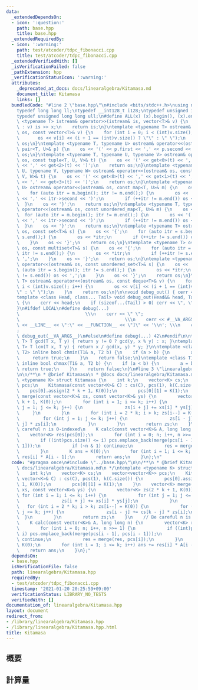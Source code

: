 ```yaml
---
data:
  _extendedDependsOn:
  - icon: ':question:'
    path: base.hpp
    title: base.hpp
  _extendedRequiredBy:
  - icon: ':warning:'
    path: test/atcoder/tdpc_fibonacci.cpp
    title: test/atcoder/tdpc_fibonacci.cpp
  _extendedVerifiedWith: []
  _isVerificationFailed: false
  _pathExtension: hpp
  _verificationStatusIcon: ':warning:'
  attributes:
    _deprecated_at_docs: docs/linearalgebra/Kitamasa.md
    document_title: Kitamasa
    links: []
  bundledCode: "#line 2 \"base.hpp\"\n#include <bits/stdc++.h>\nusing namespace std;\n\
    typedef long long ll;\ntypedef __int128_t i128;\ntypedef unsigned int uint;\n\
    typedef unsigned long long ull;\n#define ALL(x) (x).begin(), (x).end()\n\ntemplate\
    \ <typename T> istream& operator>>(istream& is, vector<T>& v) {\n    for (T& x\
    \ : v) is >> x;\n    return is;\n}\ntemplate <typename T> ostream& operator<<(ostream&\
    \ os, const vector<T>& v) {\n    for (int i = 0; i < (int)v.size(); i++) {\n \
    \       os << v[i] << (i + 1 == (int)v.size() ? \"\" : \" \");\n    }\n    return\
    \ os;\n}\ntemplate <typename T, typename U> ostream& operator<<(ostream& os, const\
    \ pair<T, U>& p) {\n    os << '(' << p.first << ',' << p.second << ')';\n    return\
    \ os;\n}\ntemplate <typename T, typename U, typename V> ostream& operator<<(ostream&\
    \ os, const tuple<T, U, V>& t) {\n    os << '(' << get<0>(t) << ',' << get<1>(t)\
    \ << ',' << get<2>(t) << ')';\n    return os;\n}\ntemplate <typename T, typename\
    \ U, typename V, typename W> ostream& operator<<(ostream& os, const tuple<T, U,\
    \ V, W>& t) {\n    os << '(' << get<0>(t) << ',' << get<1>(t) << ',' << get<2>(t)\
    \ << ',' << get<3>(t) << ')';\n    return os;\n}\ntemplate <typename T, typename\
    \ U> ostream& operator<<(ostream& os, const map<T, U>& m) {\n    os << '{';\n\
    \    for (auto itr = m.begin(); itr != m.end();) {\n        os << '(' << itr->first\
    \ << ',' << itr->second << ')';\n        if (++itr != m.end()) os << ',';\n  \
    \  }\n    os << '}';\n    return os;\n}\ntemplate <typename T, typename U> ostream&\
    \ operator<<(ostream& os, const unordered_map<T, U>& m) {\n    os << '{';\n  \
    \  for (auto itr = m.begin(); itr != m.end();) {\n        os << '(' << itr->first\
    \ << ',' << itr->second << ')';\n        if (++itr != m.end()) os << ',';\n  \
    \  }\n    os << '}';\n    return os;\n}\ntemplate <typename T> ostream& operator<<(ostream&\
    \ os, const set<T>& s) {\n    os << '{';\n    for (auto itr = s.begin(); itr !=\
    \ s.end();) {\n        os << *itr;\n        if (++itr != s.end()) os << ',';\n\
    \    }\n    os << '}';\n    return os;\n}\ntemplate <typename T> ostream& operator<<(ostream&\
    \ os, const multiset<T>& s) {\n    os << '{';\n    for (auto itr = s.begin();\
    \ itr != s.end();) {\n        os << *itr;\n        if (++itr != s.end()) os <<\
    \ ',';\n    }\n    os << '}';\n    return os;\n}\ntemplate <typename T> ostream&\
    \ operator<<(ostream& os, const unordered_set<T>& s) {\n    os << '{';\n    for\
    \ (auto itr = s.begin(); itr != s.end();) {\n        os << *itr;\n        if (++itr\
    \ != s.end()) os << ',';\n    }\n    os << '}';\n    return os;\n}\ntemplate <typename\
    \ T> ostream& operator<<(ostream& os, const deque<T>& v) {\n    for (int i = 0;\
    \ i < (int)v.size(); i++) {\n        os << v[i] << (i + 1 == (int)v.size() ? \"\
    \" : \" \");\n    }\n    return os;\n}\n\nvoid debug_out() { cerr << '\\n'; }\n\
    template <class Head, class... Tail> void debug_out(Head&& head, Tail&&... tail)\
    \ {\n    cerr << head;\n    if (sizeof...(Tail) > 0) cerr << \", \";\n    debug_out(move(tail)...);\n\
    }\n#ifdef LOCAL\n#define debug(...)                                          \
    \                         \\\n    cerr << \" \";                             \
    \                                        \\\n    cerr << #__VA_ARGS__ << \" :[\"\
    \ << __LINE__ << \":\" << __FUNCTION__ << \"]\" << '\\n'; \\\n    cerr << \" \"\
    ;                                                                     \\\n   \
    \ debug_out(__VA_ARGS__)\n#else\n#define debug(...) 42\n#endif\n\ntemplate <typename\
    \ T> T gcd(T x, T y) { return y != 0 ? gcd(y, x % y) : x; }\ntemplate <typename\
    \ T> T lcm(T x, T y) { return x / gcd(x, y) * y; }\n\ntemplate <class T1, class\
    \ T2> inline bool chmin(T1& a, T2 b) {\n    if (a > b) {\n        a = b;\n   \
    \     return true;\n    }\n    return false;\n}\ntemplate <class T1, class T2>\
    \ inline bool chmax(T1& a, T2 b) {\n    if (a < b) {\n        a = b;\n       \
    \ return true;\n    }\n    return false;\n}\n#line 3 \"linearalgebra/Kitamasa.hpp\"\
    \n\n/**\n * @brief Kitamasa\n * @docs docs/linearalgebra/Kitamasa.md\n */\ntemplate\
    \ <typename K> struct Kitamasa {\n    int k;\n    vector<K> cs;\n    vector<vector<K>>\
    \ pcs;\n    Kitamasa(const vector<K>& C) : cs(C), pcs(1), k(C.size()) {\n    \
    \    pcs[0].assign(2 * k + 1, K(0));\n        pcs[0][1] = K(1);\n    }\n    vector<K>\
    \ merge(const vector<K>& xs, const vector<K>& ys) {\n        vector<K> zs(2 *\
    \ k + 1, K(0));\n        for (int i = 1; i <= k; i++) {\n            for (int\
    \ j = 1; j <= k; j++) {\n                zs[i + j] += xs[i] * ys[j];\n       \
    \     }\n        }\n        for (int i = 2 * k; i > k; zs[i--] = K(0)) {\n   \
    \         for (int j = 1; j <= k; j++) {\n                zs[i - j] += cs[k -\
    \ j] * zs[i];\n            }\n        }\n        return zs;\n    }\n    // Be\
    \ careful n is 0-indexed\n    K calc(const vector<K>& A, long long n) {\n    \
    \    vector<K> res(pcs[0]);\n        for (int i = 0; n; i++, n >>= 1) {\n    \
    \        if ((int)pcs.size() <= i) pcs.emplace_back(merge(pcs[i - 1], pcs[i -\
    \ 1]));\n            if (~n & 1) continue;\n            res = merge(res, pcs[i]);\n\
    \        }\n        K ans = K(0);\n        for (int i = 1; i <= k; i++) ans +=\
    \ res[i] * A[i - 1];\n        return ans;\n    }\n};\n"
  code: "#pragma once\n#include \"../base.hpp\"\n\n/**\n * @brief Kitamasa\n * @docs\
    \ docs/linearalgebra/Kitamasa.md\n */\ntemplate <typename K> struct Kitamasa {\n\
    \    int k;\n    vector<K> cs;\n    vector<vector<K>> pcs;\n    Kitamasa(const\
    \ vector<K>& C) : cs(C), pcs(1), k(C.size()) {\n        pcs[0].assign(2 * k +\
    \ 1, K(0));\n        pcs[0][1] = K(1);\n    }\n    vector<K> merge(const vector<K>&\
    \ xs, const vector<K>& ys) {\n        vector<K> zs(2 * k + 1, K(0));\n       \
    \ for (int i = 1; i <= k; i++) {\n            for (int j = 1; j <= k; j++) {\n\
    \                zs[i + j] += xs[i] * ys[j];\n            }\n        }\n     \
    \   for (int i = 2 * k; i > k; zs[i--] = K(0)) {\n            for (int j = 1;\
    \ j <= k; j++) {\n                zs[i - j] += cs[k - j] * zs[i];\n          \
    \  }\n        }\n        return zs;\n    }\n    // Be careful n is 0-indexed\n\
    \    K calc(const vector<K>& A, long long n) {\n        vector<K> res(pcs[0]);\n\
    \        for (int i = 0; n; i++, n >>= 1) {\n            if ((int)pcs.size() <=\
    \ i) pcs.emplace_back(merge(pcs[i - 1], pcs[i - 1]));\n            if (~n & 1)\
    \ continue;\n            res = merge(res, pcs[i]);\n        }\n        K ans =\
    \ K(0);\n        for (int i = 1; i <= k; i++) ans += res[i] * A[i - 1];\n    \
    \    return ans;\n    }\n};"
  dependsOn:
  - base.hpp
  isVerificationFile: false
  path: linearalgebra/Kitamasa.hpp
  requiredBy:
  - test/atcoder/tdpc_fibonacci.cpp
  timestamp: '2021-01-20 20:25:59+09:00'
  verificationStatus: LIBRARY_NO_TESTS
  verifiedWith: []
documentation_of: linearalgebra/Kitamasa.hpp
layout: document
redirect_from:
- /library/linearalgebra/Kitamasa.hpp
- /library/linearalgebra/Kitamasa.hpp.html
title: Kitamasa
---
```

## 概要

## 計算量